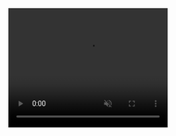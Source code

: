 <video width="320" height="240" muted autoplay>
  <source src="https://github.com/AletzMan/ToDo_List/blob/main/src/assets/images-readme/20230317_003547.mp4" type="video/mp4">
</video>

